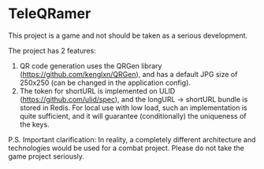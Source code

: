 # TeleQRamerThis project is a game and not should be taken as a serious development.The project has 2 features:1) QR code generation uses the QRGen library   (https://github.com/kenglxn/QRGen), and has a default JPG size of 250x250 (can be changed in the application config).2) The token for shortURL is implemented on ULID (https://github.com/ulid/spec), and the longURL -> shortURL bundle is stored in Redis. For local use with low load, such an implementation is quite sufficient, and it will guarantee (conditionally) the uniqueness of the keys.P.S. Important clarification:In reality, a completely different architecture and technologies would be used for a combat project. Please do not take the game project seriously.